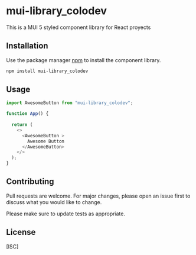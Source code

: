 # mui-library_colodev

This is a MUI 5 styled component library for React proyects

## Installation

Use the package manager [npm](https://www.npmjs.com/) to install the component library.

```bash
npm install mui-library_colodev
```

## Usage

```javascript
import AwesomeButton from "mui-library_colodev";

function App() {
  
  return (
    <>
      <AwesomeButton >
        Awesome Button
      </AwesomeButton>
    </>
  );
}
```

## Contributing
Pull requests are welcome. For major changes, please open an issue first to discuss what you would like to change.

Please make sure to update tests as appropriate.

## License
[ISC]
